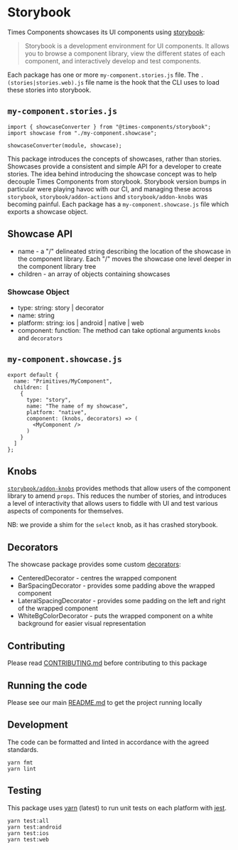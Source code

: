 # Storybook

Times Components showcases its UI components using
[storybook](https://github.com/storybooks/storybook):

> Storybook is a development environment for UI components. It allows you to
> browse a component library, view the different states of each component, and
> interactively develop and test components.

Each package has one or more `my-component.stories.js` file. The
`.(stories|stories.web).js` file name is the hook that the CLI uses to load
these stories into storybook.

## `my-component.stories.js`

```
import { showcaseConverter } from "@times-components/storybook";
import showcase from "./my-component.showcase";

showcaseConverter(module, showcase);
```

This package introduces the concepts of showcases, rather than stories.
Showcases provide a consistent and simple API for a developer to create stories.
The idea behind introducing the showcase concept was to help decouple Times
Components from storybook. Storybook version bumps in particular were playing
havoc with our CI, and managing these across `storybook`,
`storybook/addon-actions` and `storybook/addon-knobs` was becoming painful. Each
package has a `my-component.showcase.js` file which exports a showcase object.

## Showcase API

- name - a "/" delineated string describing the location of the showcase in the
  component library. Each "/" moves the showcase one level deeper in the
  component library tree
- children - an array of objects containing showcases

### Showcase Object

- type: string: story | decorator
- name: string
- platform: string: ios | android | native | web
- component: function: The method can take optional arguments `knobs` and
  `decorators`

## `my-component.showcase.js`

```
export default {
  name: "Primitives/MyComponent",
  children: [
    {
      type: "story",
      name: "The name of my showcase",
      platform: "native",
      component: (knobs, decorators) => (
        <MyComponent />
      )
    }
  ]
};
```

## Knobs

[`storybook/addon-knobs`](https://github.com/storybooks/storybook/tree/master/addons/knobs)
provides methods that allow users of the component library to amend `props`.
This reduces the number of stories, and introduces a level of interactivity that
allows users to fiddle with UI and test various aspects of components for
themselves.

NB: we provide a shim for the `select` knob, as it has crashed storybook.

## Decorators

The showcase package provides some custom
[decorators](https://storybook.js.org/addons/introduction/#1-decorators):

- CenteredDecorator - centres the wrapped component
- BarSpacingDecorator - provides some padding above the wrapped component
- LateralSpacingDecorator - provides some padding on the left and right of the
  wrapped component
- WhiteBgColorDecorator - puts the wrapped component on a white background for
  easier visual representation

## Contributing

Please read [CONTRIBUTING.md](./CONTRIBUTING.md) before contributing to this
package

## Running the code

Please see our main [README.md](../README.md) to get the project running locally

## Development

The code can be formatted and linted in accordance with the agreed standards.

```
yarn fmt
yarn lint
```

## Testing

This package uses [yarn](https://yarnpkg.com) (latest) to run unit tests on each
platform with [jest](https://facebook.github.io/jest/).

```
yarn test:all
yarn test:android
yarn test:ios
yarn test:web
```
